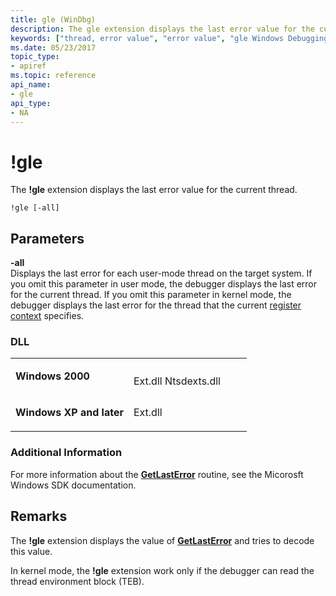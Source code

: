 ```yaml
---
title: gle (WinDbg)
description: The gle extension displays the last error value for the current thread.
keywords: ["thread, error value", "error value", "gle Windows Debugging"]
ms.date: 05/23/2017
topic_type:
- apiref
ms.topic: reference
api_name:
- gle
api_type:
- NA
---
```


# !gle


The **!gle** extension displays the last error value for the current thread.

```dbgcmd
!gle [-all]
```

## <span id="ddk__gle_dbg"></span><span id="DDK__GLE_DBG"></span>Parameters


<span id="_______-all______"></span><span id="_______-ALL______"></span> **-all**   
Displays the last error for each user-mode thread on the target system. If you omit this parameter in user mode, the debugger displays the last error for the current thread. If you omit this parameter in kernel mode, the debugger displays the last error for the thread that the current [register context](changing-contexts.md#register-context) specifies.

### <span id="DLL"></span><span id="dll"></span>DLL

<table>
<colgroup>
<col width="50%" />
<col width="50%" />
</colgroup>
<tbody>
<tr class="odd">
<td align="left"><p><strong>Windows 2000</strong></p></td>
<td align="left"><p></p>
Ext.dll
Ntsdexts.dll</td>
</tr>
<tr class="even">
<td align="left"><p><strong>Windows XP and later</strong></p></td>
<td align="left"><p>Ext.dll</p></td>
</tr>
</tbody>
</table>

 

### Additional Information

For more information about the [**GetLastError**](/windows/win32/api/errhandlingapi/nf-errhandlingapi-getlasterror) routine, see the Micorosft Windows SDK documentation.

## Remarks

The **!gle** extension displays the value of [**GetLastError**](/windows/win32/api/errhandlingapi/nf-errhandlingapi-getlasterror) and tries to decode this value.

In kernel mode, the **!gle** extension work only if the debugger can read the thread environment block (TEB).

 

